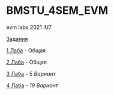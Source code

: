 # BMSTU_4SEM_EVM
evm labs 2021 IU7

[Задания](https://github.com/JustGrayWolf/BMSTU_4SEM_EVM/tree/main/Tasks)

[1 Лаба](https://github.com/JustGrayWolf/BMSTU_4SEM_EVM/tree/main/lab1) - Общая

[2 Лаба](https://github.com/JustGrayWolf/BMSTU_4SEM_EVM/tree/main/lab2) - Общая

[3 Лаба](https://github.com/JustGrayWolf/BMSTU_4SEM_EVM/tree/main/lab3) - *5 Вариант*

[4 Лаба](https://github.com/JustGrayWolf/BMSTU_4SEM_EVM/tree/main/lab4) - *19 Вариант*
